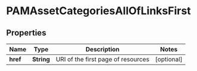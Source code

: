 

# PAMAssetCategoriesAllOfLinksFirst


## Properties

| Name | Type | Description | Notes |
|------------ | ------------- | ------------- | -------------|
|**href** | **String** | URI of the first page of resources |  [optional] |



